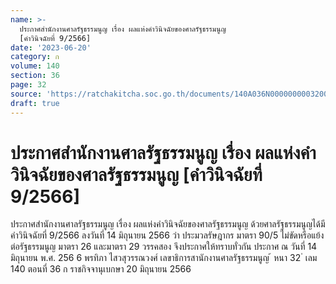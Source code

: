 ```yaml
---
name: >-
  ประกาศสำนักงานศาลรัฐธรรมนูญ เรื่อง ผลแห่งคำวินิจฉัยของศาลรัฐธรรมนูญ
  [คำวินิจฉัยที่ 9/2566]
date: '2023-06-20'
category: ก
volume: 140
section: 36
page: 32
source: 'https://ratchakitcha.soc.go.th/documents/140A036N0000000003200.pdf'
draft: true
---
```


# ประกาศสำนักงานศาลรัฐธรรมนูญ เรื่อง ผลแห่งคำวินิจฉัยของศาลรัฐธรรมนูญ [คำวินิจฉัยที่ 9/2566]

ประกาศสำนักงานศาลรัฐธรรมนูญ เรื่อง ผลแห่งคำวินิจฉัยของศาลรัฐธรรมนูญ ด้วยศาลรัฐธรรมนูญได้มีคำวินิจฉัยที่ 9/2566 ลงวันที่ 14 มิถุนายน 2566 ว่า ประมวลรัษฎากร มาตรา 90/5 ไม่ขัดหรือแย้งต่อรัฐธรรมนูญ มาตรา 26 และมาตรา 29 วรรคสอง จึงประกาศให้ทราบทั่วกัน ประกาศ ณ วันที่ 14 มิถุนายน พ.ศ. 256 6 พรทิภา ไสวสุวรรณวงศ์ เลขาธิการสานักงานศาลรัฐธรรมนูญ ้ หนา 32 ่ เลม 140 ตอนที่ 36 ก ราชกิจจานุเบกษา 20 มิถุนายน 2566
